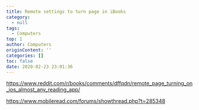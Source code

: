 ```yaml
---
title: Remote settings to turn page in iBooks
category:
  - null
tags:
  - Computers
top: 1
author: Computers
originContent: ''
categories: []
toc: false
date: 2020-02-23 23:01:36
---
```


https://www.reddit.com/r/books/comments/dffqdn/remote_page_turning_on_ios_almost_any_reading_app/

https://www.mobileread.com/forums/showthread.php?t=285348